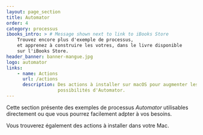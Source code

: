 ```yaml
---
layout: page_section
title: Automator
order: 4
category: processus
ibooks_intro: > # Message shown next to link to iBooks Store
    Trouvez encore plus d'exemple de processus, 
    et apprenez à construire les votres, dans le livre disponible 
    sur l'iBooks Store.
header_banner: banner-mangue.jpg
logo: automator
links:
    - name: Actions
      url: /actions
      description: Des actions à installer sur macOS pour augmenter les
                   possibilités d'Automator.
---
```


Cette section présente des exemples de processus _Automator_
utilisables directement ou que vous pourrez facilement adpter à vos besoins.

Vous trouverez également des actions à installer dans votre Mac.
